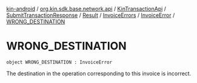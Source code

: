 [kin-android](../../../../../../index.md) / [org.kin.sdk.base.network.api](../../../../../index.md) / [KinTransactionApi](../../../../index.md) / [SubmitTransactionResponse](../../../index.md) / [Result](../../index.md) / [InvoiceErrors](../index.md) / [InvoiceError](index.md) / [WRONG_DESTINATION](./-w-r-o-n-g_-d-e-s-t-i-n-a-t-i-o-n.md)

# WRONG_DESTINATION

`object WRONG_DESTINATION : InvoiceError`

The destination in the operation corresponding to this invoice
is incorrect.

